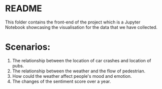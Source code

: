 # README

This folder contains the front-end of the project which is a Jupyter Notebook showcasing the visualisation for the data that we have collected.

# Scenarios:
1. The relationship between the location of car crashes and location of pubs.
2. The relationship between the weather and the flow of pedestrian.
3. How could the weather affect people's mood and emotion.
4. The changes of the sentiment score over a year.









